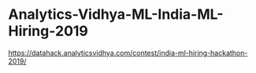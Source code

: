 # Analytics-Vidhya-ML-India-ML-Hiring-2019
https://datahack.analyticsvidhya.com/contest/india-ml-hiring-hackathon-2019/
